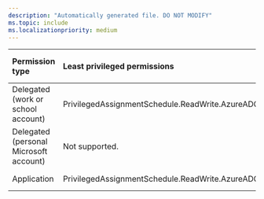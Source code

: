 ```yaml
---
description: "Automatically generated file. DO NOT MODIFY"
ms.topic: include
ms.localizationpriority: medium
---
```


|Permission type|Least privileged permissions|Higher privileged permissions|
|:---|:---|:---|
|Delegated (work or school account)|PrivilegedAssignmentSchedule.ReadWrite.AzureADGroup|Not available.|
|Delegated (personal Microsoft account)|Not supported.|Not supported.|
|Application|PrivilegedAssignmentSchedule.ReadWrite.AzureADGroup|Not available.|

